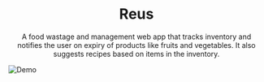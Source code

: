 <h1 align="center">Reus</h1>

<p align="center">
A food wastage and management web app that tracks inventory and notifies the user on expiry of products like fruits and vegetables. It also suggests recipes based on items in the inventory. 
</p>

![Demo](https://youtu.be/rcmqZ8aveAI)
